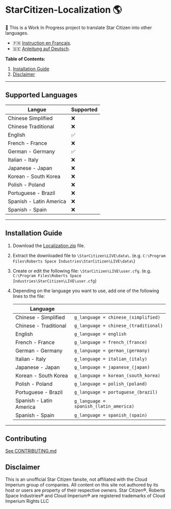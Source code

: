 # StarCitizen-Localization 🌎

🚧 This is a Work In Progress project to translate Star Citizen into other languages.

- 🇫🇷 [Instruction en Français](README_fr.md).
- 🇩🇪 [Anleitung auf Deutsch](README_de.md).

**Table of Contents:**
1. [Installation Guide](#installation-guide)
2. [Disclaimer](#Disclaimer)

---
## Supported Languages

| Langue | Supported |
|---|---|
| Chinese Simplified | ❌ |
| Chinese Traditional | ❌ |
| English | ✅ |
| French - France | ❌ |
| German - Germany | ✅ |
| Italian - Italy | ❌ |
| Japanese - Japan | ❌ |
| Korean - South Korea | ❌ |
| Polish - Poland | ❌ |
| Portuguese - Brazil | ❌ |
| Spanish - Latin America | ❌ |
| Spanish - Spain | ❌ |

---
## Installation Guide

1. Download the [Localization.zip](https://github.com/Dymerz/StarCitizen-Localization/releases/latest/download/Localization.zip) file.
2. Extract the downloaded file to `\StarCitizen\LIVE\data\`.  (e.g. `C:\Program Files\Roberts Space Industries\StarCitizen\LIVE\data\`)
3. Create or edit the following file: `\StarCitizen\LIVE\user.cfg`. (e.g. `C:\Program Files\Roberts Space Industries\StarCitizen\LIVE\user.cfg`)
4. Depending on the language you want to use, add one of the following lines to the file:

    | Language |   |
    |---|---|
    | Chinese - Simplified | `g_language = chinese_(simplified)` |
    | Chinese - Traditional | `g_language = chinese_(traditional)` |
    | English | `g_language = english` |
    | French - France | `g_language = french_(france)` |
    | German - Germany | `g_language = german_(germany)` |
    | Italian - Italy | `g_language = italian_(italy)` |
    | Japanese - Japan | `g_language = japanese_(japan)` |
    | Korean - South Korea | `g_language = korean_(south_korea)` |
    | Polish - Poland | `g_language = polish_(poland)` |
    | Portuguese - Brazil | `g_language = portuguese_(brazil)` |
    | Spanish - Latin America | `g_language = spanish_(latin_america)` |
    | Spanish - Spain | `g_language = spanish_(spain) ` |

---
## Contributing
[See CONTRIBUTING.md](CONTRIBUTING.md)

## Disclaimer

This is an unofficial Star Citizen fansite, not affiliated with the Cloud Imperium group of companies. All content on this site not authored by its host or users are property of their respective owners. Star Citizen®, Roberts Space Industries® and Cloud Imperium® are registered trademarks of Cloud Imperium Rights LLC

